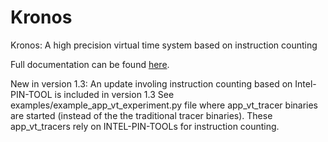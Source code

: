 # Kronos
Kronos: A high precision virtual time system based on instruction counting

Full documentation can be found [here](https://kronoz.readthedocs.io/en/latest/index.html).
	
New in version 1.3: An update involing instruction counting based on Intel-PIN-TOOL is included in version 1.3
See examples/example_app_vt_experiment.py file where app_vt_tracer binaries are started (instead of the the
traditional tracer binaries). These app_vt_tracers rely on INTEL-PIN-TOOLs for instruction counting.
